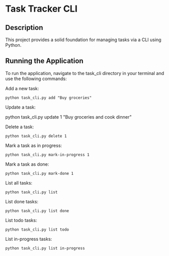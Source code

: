 # Task Tracker CLI

## Description

This project provides a solid foundation for managing tasks via a CLI using Python.

## Running the Application

To run the application, navigate to the task_cli directory in your terminal and use the following commands:

Add a new task:

```python task_cli.py add "Buy groceries"```

Update a task:

python task_cli.py update 1 "Buy groceries and cook dinner"

Delete a task:

```python task_cli.py delete 1```

Mark a task as in progress:

```python task_cli.py mark-in-progress 1```

Mark a task as done:

```python task_cli.py mark-done 1```

List all tasks:

```python task_cli.py list```

List done tasks:

```python task_cli.py list done```

List todo tasks:

```python task_cli.py list todo```

List in-progress tasks:

```python task_cli.py list in-progress```
